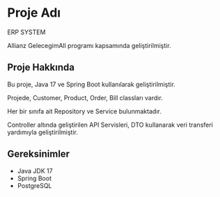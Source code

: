 # Proje Adı

ERP SYSTEM

Allianz GelecegimAll programı kapsamında geliştirilmiştir.

## Proje Hakkında

Bu proje, Java 17 ve Spring Boot kullanılarak geliştirilmiştir. 

Projede, Customer, Product, Order, Bill classları vardır.

Her bir sınıfa ait Repository ve Service bulunmaktadır.

Controller altında geliştirilen API Servisleri, DTO kullanarak veri transferi yardımıyla geliştirilmiştir.

## Gereksinimler

- Java JDK 17
- Spring Boot
- PostgreSQL


